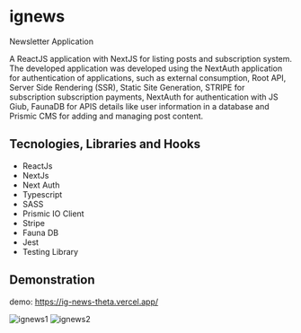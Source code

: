 # ignews
Newsletter Application

A ReactJS application with NextJS for listing posts and subscription system.  The developed application was developed using the NextAuth application for authentication of applications, such as external consumption, Root API, Server Side Rendering (SSR), Static Site Generation, STRIPE for subscription subscription payments, NextAuth for authentication with JS Giub, FaunaDB for APIS details like user information in a database and Prismic CMS for adding and managing post content.

## Tecnologies, Libraries and Hooks

- ReactJs 
- NextJs 
- Next Auth 
- Typescript 
- SASS 
- Prismic IO Client 
- Stripe 
- Fauna DB 
- Jest 
- Testing Library 


## Demonstration

demo: https://ig-news-theta.vercel.app/

![ignews1](https://user-images.githubusercontent.com/82839108/194930928-649609d2-f5d1-4dc8-90e7-ec46e79b8f3f.png)
![ignews2](https://user-images.githubusercontent.com/82839108/194930948-bc0167e7-f0d1-49d8-8ef2-dae852557c50.png)
